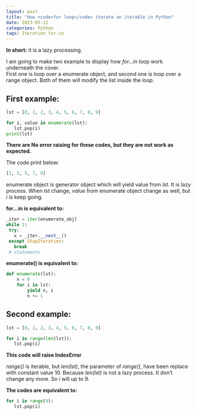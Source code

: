 ```yaml
---
layout: post
title: "How <code>for loop</code> iterate an iterable in Python"
date: 2023-05-12
categories: Python
tags: Iteration for-in
---
```


**In short:**
it is a lazy processing.

I am going to make two example to display how _for...in_ loop work underneath the cover.  
First one is loop over a enumerate object, and second one is loop over a range object. Both of them will modify the list inside the loop.

## First example:

```python
lst = [0, 1, 2, 3, 4, 5, 6, 7, 8, 9]

for i, value in enumerate(lst):
   lst.pop(i)
print(lst)
```

**There are No error raising for these codes, but they are not work as expected.**

The code print below:

```python
[1, 3, 5, 7, 9]
```

enumerate object is generator object which will yield value from _lst_. It is lazy process.
When _lst_ change, _value_ from enumerate object change as well, but _i_ is keep going.

**for...in is equivalent to:**

```python
_iter = iter(enumerate_obj)
while 1:
 try:
   x = _iter.__next__()
 except StopIteration:
   break
 # statements
```

**enumerate() is equivalent to:**

```python
def enumerate(lst):
    n = 0
    for i in lst:
        yield n, i
        n += 1
```

## Second example:

```python
lst = [0, 1, 2, 3, 4, 5, 6, 7, 8, 9]

for i in range(len(lst)):
   lst.pop(i)
```

**This code will raise IndexError**

_range()_ is iterable, but _len(lst)_, the parameter of _range()_, have been replace with constant value 10. Because _len(lst)_ is not a lazy process. It don’t change any more. So _i_ will up to 9.

**The codes are equivalent to:**

```python
for i in range(9):
   lst.pop(i)
```
